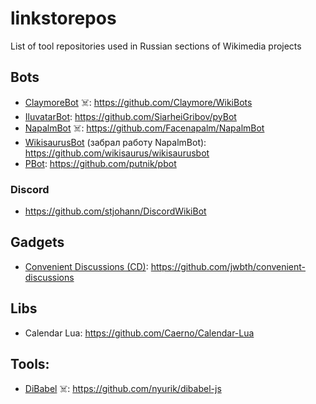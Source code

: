 # linkstorepos
List of tool repositories used in Russian sections of Wikimedia projects

## Bots
* [ClaymoreBot](https://ru.wikipedia.org/wiki/User:ClaymoreBot) ☠️: https://github.com/Claymore/WikiBots
* [IluvatarBot](https://ru.wikipedia.org/wiki/User:IluvatarBot): https://github.com/SiarheiGribov/pyBot
* [NapalmBot](https://ru.wikipedia.org/wiki/User:NapalmBot) ☠️: https://github.com/Facenapalm/NapalmBot
* [WikisaurusBot](https://ru.wikipedia.org/wiki/User:WikisaurusBot) (забрал работу NapalmBot): https://github.com/wikisaurus/wikisaurusbot
* [PBot](https://ru.wikipedia.org/wiki/User:PBot): https://github.com/putnik/pbot

### Discord
* https://github.com/stjohann/DiscordWikiBot

## Gadgets
* [Convenient Discussions (CD)](https://commons.wikimedia.org/wiki/User:Jack_who_built_the_house/Convenient_Discussions/ru): https://github.com/jwbth/convenient-discussions

## Libs
* Calendar Lua: https://github.com/Caerno/Calendar-Lua

## Tools:
* [DiBabel](https://dibabel.toolforge.org) ☠️: https://github.com/nyurik/dibabel-js
